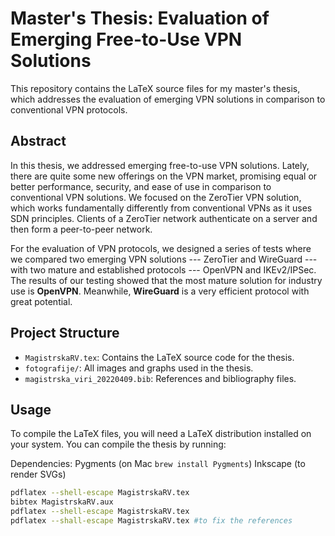 # Master's Thesis: Evaluation of Emerging Free-to-Use VPN Solutions

This repository contains the LaTeX source files for my master's thesis, which addresses the evaluation of emerging VPN solutions in comparison to conventional VPN protocols.

## Abstract

In this thesis, we addressed emerging free-to-use VPN solutions. Lately, there are quite some new offerings on the VPN market, promising equal or better performance, security, and ease of use in comparison to conventional VPN solutions. We focused on the ZeroTier VPN solution, which works fundamentally differently from conventional VPNs as it uses SDN principles. Clients of a ZeroTier network authenticate on a server and then form a peer-to-peer network.

For the evaluation of VPN protocols, we designed a series of tests where we compared two emerging VPN solutions --- ZeroTier and WireGuard --- with two mature and established protocols --- OpenVPN and IKEv2/IPSec. The results of our testing showed that the most mature solution for industry use is **OpenVPN**. Meanwhile, **WireGuard** is a very efficient protocol with great potential.

## Project Structure

- `MagistrskaRV.tex`: Contains the LaTeX source code for the thesis.
- `fotografije/`: All images and graphs used in the thesis.
- `magistrska_viri_20220409.bib`: References and bibliography files.

## Usage

To compile the LaTeX files, you will need a LaTeX distribution installed on your system. You can compile the thesis by running:

Dependencies:
Pygments (on Mac `brew install Pygments`)
Inkscape (to render SVGs)

```bash
pdflatex --shell-escape MagistrskaRV.tex
bibtex MagistrskaRV.aux
pdflatex --shell-escape MagistrskaRV.tex
pdflatex --shall-escape MagistrskaRV.tex #to fix the references
